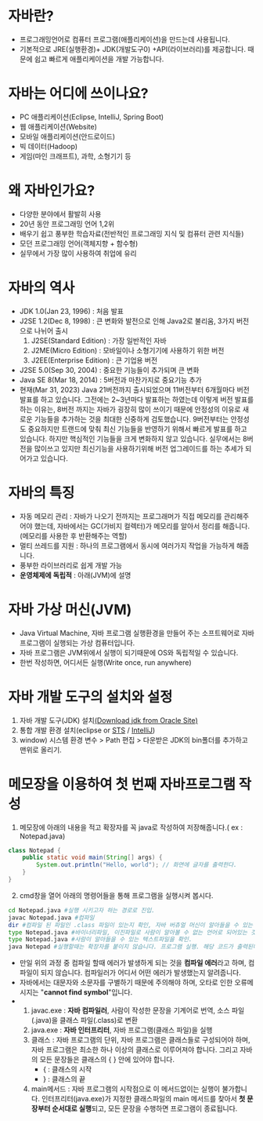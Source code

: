 # 자바란?
   * 프로그래밍언어로 컴퓨터 프로그램(애플리케이션)을 만드는데 사용됩니다.
   * 기본적으로 JRE(실행환경)+ JDK(개발도구0) +API(라이브러리)를 제공합니다. 때문에 쉽고 빠르게 애플리케이션을 개발 가능합니다.
# 자바는 어디에 쓰이나요?
   * PC 애플리케이션(Eclipse, IntelliJ, Spring Boot)
   * 웹 애플리케이션(Website)
   * 모바일 애플리케이션(안드로이드)
   * 빅 데이터(Hadoop)
   * 게임(마인 크래프트), 과학, 소형기기 등
# 왜 자바인가요?
   * 다양한 분야에서 활발히 사용
   * 20년 동안 프로그래밍 언어 1,2위
   * 배우기 쉽고 풍부한 학습자료(전반적인 프로그래밍 지식 및 컴퓨터 관련 지식들)
   * 모던 프로그래밍 언어(객체지향 + 함수형)
   * 실무에서 가장 많이 사용하여 취업에 유리
# 자바의 역사
   * JDK 1.0(Jan 23, 1996) : 처음 발표
   * J2SE 1.2(Dec 8, 1998) : 큰 변화와 발전으로 인해 Java2로 불리움, 3가지 버전으로 나뉘어 출시
     1) J2SE(Standard Edition) : 가장 일반적인 자바
     2) J2ME(Micro Edition) : 모바일이나 소형기기에 사용하기 위한 버전
     3) J2EE(Enterprise Edition) : 큰 기업용 버전
   * J2SE 5.0(Sep 30, 2004) : 중요한 기능들이 추가되며 큰 변화
   * Java SE 8(Mar 18, 2014) : 5버전과 마찬가지로 중요기능 추가
   * 현재(Mar 31, 2023) Java 21버전까지 출시되었으며 11버전부터 6개월마다 버전발표를 하고 있습니다. 그전에는 2~3년마다 발표하는 하였는데 이렇게 버전 발표를 하는 이유는, 8버전 까지는 자바가 굉장히 많이 쓰이기 때문에 안정성의 이유로 새로운 기능들을 추가하는 것을 최대한 신중하게 검토했습니다. 9버전부터는 안정성도 중요하지만 트랜드에 맞춰 최신 기능들을 반영하기 위해서 빠르게 발표를 하고 있습니다. 하지만 핵심적인 기능들을 크게 변화하지 않고 있습니다. 실무에서는 8버전을 많이쓰고 있지만 최신기능을 사용하기위해 버전 업그레이드를 하는 추세가 되어가고 있습니다.
# 자바의 특징
   * 자동 메모리 관리 : 자바가 나오기 전까지는 프로그래머가 직접 메모리를 관리해주어야 했는데, 자바에서는 GC(가비지 컬렉터)가 메모리를 알아서 정리를 해줍니다.(메모리를 사용한 후 반환해주는 역할)
   * 멀티 쓰레드를 지원 : 하나의 프로그램에서 동시에 여러가지 작업을 가능하게 해줍니다.
   * 풍부한 라이브러리로 쉽게 개발 가능
   * **운영체제에 독립적** : 아래(JVM)에 설명
# 자바 가상 머신(JVM)
   * Java Virtual Machine, 자바 프로그램 실행환경을 만들어 주는 소프트웨어로 자바 프로그램이 실행되는 가상 컴퓨터입니다.
   * 자바 프로그램은 JVM위에서 실행이 되기때문에 OS와 독립적일 수 있습니다.
   * 한번 작성하면, 어디서든 실행(Write once, run anywhere)
# 자바 개발 도구의 설치와 설정
1. 자바 개발 도구(JDK) 설치[(Download jdk from Oracle Site)](https://www.oracle.com/java/technologies/downloads/#java11)
2. 통합 개발 환경 설치(eclipse or [STS](https://spring.io/tools) / [IntelliJ](https://www.jetbrains.com/ko-kr/idea/)) 
3. window) 시스템 환경 변수 > Path 편집 > 다운받은 JDK의 bin폴더를 추가하고 맨위로 올리기.
# 메모장을 이용하여 첫 번째 자바프로그램 작성
1. 메모장에 아래의 내용을 적고 확장자를 꼭 java로 작성하여 저장해줍니다.( ex : Notepad.java)
```java
class Notepad {
    public static void main(String[] args) {
        System.out.println("Hello, world"); // 화면에 글자를 출력한다.
    }
}
```
2. cmd창을 열어 아래의 명령어들을 통해 프로그램을 실행시켜 봅시다.
```bash
cd Notepad.java #실행 시키고자 하는 경로로 진입.
javac Notepad.java #컴파일
dir #컴파일 된 파일인 .class 파일이 있는지 확인, 자바 버츄얼 머신이 알아들을 수 있는 기계어로 변환(컴파일)된 것입니다.
type Notepad.java #바이너리파일, 이진파일로 사람이 알아볼 수 없는 언어로 되어있는 것을 확인.
type Notepad.java #사람이 알아들을 수 있는 텍스트파일을 확인.
java Notepad #실행할때는 확장자를 붙이지 않습니다. 프로그램 실행. 해당 코드가 출력된다.
```
* 만일 위의 과정 중 컴파일 할때 에러가 발생하게 되는 것을 **컴파일 에러**라고 하며, 컴파일이 되지 않습니다. 컴파일러가 어디서 어떤 에러가 발생했는지 알려줍니다.
* 자바에서는 대문자와 소문자를 구별하기 때문에 주의해야 하며, 오타로 인한 오류메시지는 "**cannot find symbol**"입니다.
* 1. javac.exe : **자바 컴파일러**, 사람이 작성한 문장을 기계어로 번역, 소스 파일(.java)을 클래스 파일(.class)로 변환
  2. java.exe : **자바 인터프리터**, 자바 프로그램(클래스 파일)을 실행
  3. 클래스 : 자바 프로그램의 단위, 자바 프로그램은 클래스들로 구성되어야 하며, 자바 프로그램은 최소한 하나 이상의 클래스로 이루어져야 합니다. 그리고 자바의 모든 문장들은 클래스의 { } 안에 있어야 합니다.
     * { : 클래스의 시작
     * } : 클래스의 끝
  4. main메서드 : 자바 프로그램의 시작점으로 이 메서드없이는 실행이 불가합니다. 인터프리터(java.exe)가 지정한 클래스파일의 main 메서드를 찾아서 **첫 문장부터 순서대로 실행**되고, 모든 문장을 수행하면 프로그램이 종료됩니다. 